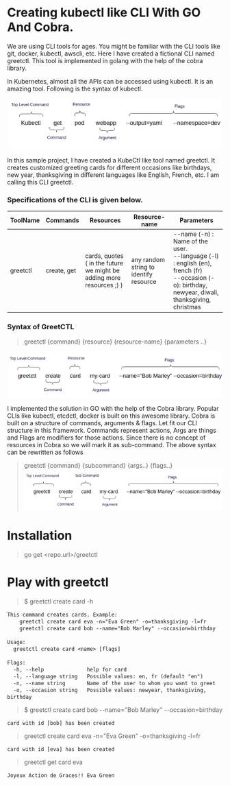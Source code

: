 # Creating kubectl like CLI With GO And Cobra.
We are using CLI tools for ages. You might be familiar with the CLI tools like git, docker, kubectl, awscli, etc. Here I have created a fictional CLI named greetctl. This tool is implemented in golang with the help of the cobra library.

In Kubernetes, almost all the APIs can be accessed using kubectl. It is an amazing tool. Following is the syntax of kubectl.

![Systax of Kubectl commands](images/eg_kubectl.png)

In this sample project, I have created a KubeCtl like tool named greetctl. It creates customized greeting cards for different occasions like birthdays, new year, thanksgiving in different languages like English, French, etc. I am calling this CLI greetctl.

### Specifications of the CLI is given below.

| ToolName  | Commands | Resources |Resource-name | Parameters |
|--|--|--|--|--|
|  greetctl| create, get|cards, quotes ( in the future we might be adding more resources ;) )| any random string to identify resource | --name (-n) : Name of the user. <br>--language (-l) : english (en), french (fr)<br>--occasion (-o): birthday, newyear, diwali, thanksgiving, christmas |

### Syntax of GreetCTL

> greetctl {command} {resource} {resource-name} {parameters ..}

![Syntax of GreetCTL](images/eg_greetctl.png)

I implemented the solution in GO with the help of the Cobra library. Popular CLIs like kubectl, etcdctl, docker is built on this awesome library. Cobra is built on a structure of commands, arguments & flags. Let fit our CLI structure in this framework. Commands represent actions, Args are things and Flags are modifiers for those actions. Since there is no concept of resources in Cobra so we will mark it as sub-command. The above syntax can be rewritten as follows

> greetctl {command} {subcommand} {args..} {flags..}
![Updated Syntax of GreetCTL](images/eg_syntax.png)


# Installation
> go get <repo.url>/greetctl

# Play with greetctl
> $ greetctl create card -h

```
This command creates cards. Example:
	greetctl create card eva -n="Eva Green" -o=thanksgiving -l=fr
	greetctl create card bob --name="Bob Marley" --occasion=birthday

Usage:
  greetctl create card <name> [flags]

Flags:
  -h, --help              help for card
  -l, --language string   Possible values: en, fr (default "en")
  -n, --name string       Name of the user to whom you want to greet
  -o, --occasion string   Possible values: newyear, thanksgiving, birthday

```

> $ greetctl create card bob --name="Bob Marley" --occasion=birthday

```
card with id [bob] has been created
```
>greetctl create card eva -n="Eva Green" -o=thanksgiving -l=fr
```
card with id [eva] has been created
```
> greetctl get card eva
```
Joyeux Action de Graces!! Eva Green 
```
